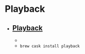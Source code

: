 # Playback
- [Playback](https://mafintosh.github.io/playback/)
  - 
  - 
  - `brew cask install playback`
